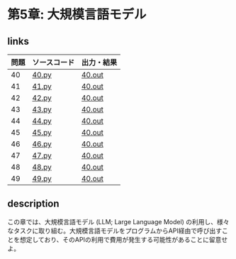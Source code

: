 # 第5章: 大規模言語モデル
## links
|問題|ソースコード|出力・結果|
|-|-|-|
|40|[40.py](code/40.py)|[40.out](out/40.out)|
|41|[41.py](code/41.py)|[40.out](out/41.out)|
|42|[42.py](code/42.py)|[40.out](out/42.out)|
|43|[43.py](code/43.py)|[40.out](out/43.out)|
|44|[44.py](code/44.py)|[40.out](out/44.out)|
|45|[45.py](code/45.py)|[40.out](out/45.out)|
|46|[46.py](code/46.py)|[40.out](out/46.out)|
|47|[47.py](code/47.py)|[40.out](out/47.out)|
|48|[48.py](code/48.py)|[40.out](out/48.out)|
|49|[49.py](code/49.py)|[40.out](out/49.out)|



## description
この章では、大規模言語モデル (LLM; Large Language Model) の利用し、様々なタスクに取り組む。大規模言語モデルをプログラムからAPI経由で呼び出すことを想定しており、そのAPIの利用で費用が発生する可能性があることに留意せよ。